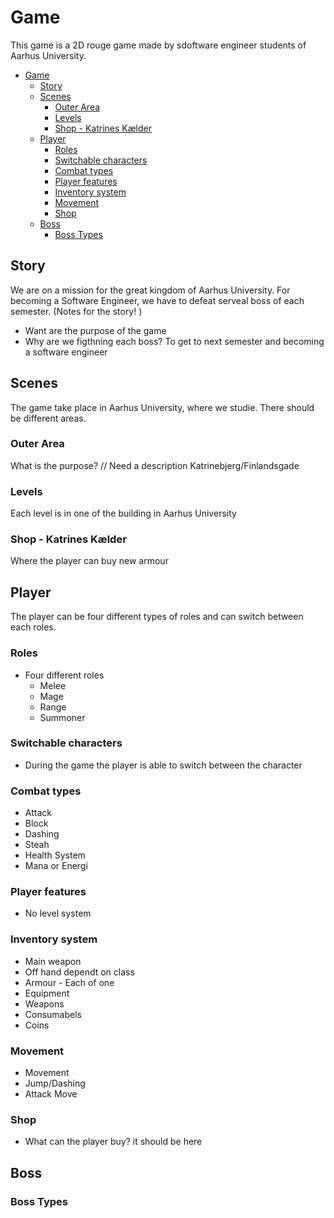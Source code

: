 # Game

This game is a 2D rouge game made by sdoftware engineer students of Aarhus University.

- [Game](#game)
  - [Story](#story)
  - [Scenes](#scenes)
    - [Outer Area](#outer-area)
    - [Levels](#levels)
    - [Shop - Katrines Kælder](#shop---katrines-kælder)
  - [Player](#player)
    - [Roles](#roles)
    - [Switchable characters](#switchable-characters)
    - [Combat types](#combat-types)
    - [Player features](#player-features)
    - [Inventory system](#inventory-system)
    - [Movement](#movement)
    - [Shop](#shop)
  - [Boss](#boss)
    - [Boss Types](#boss-types)

## Story

We are on a mission for the great kingdom of Aarhus University. For becoming a Software Engineer, we have to defeat serveal boss of each semester.
(Notes for the story! )

- Want are the purpose of the game
- Why are we figthning each boss? To get to next semester and becoming a software engineer

## Scenes

The game take place in Aarhus University, where we studie. There should be different areas.

### Outer Area

What is the purpose? // Need a description
Katrinebjerg/Finlandsgade

### Levels

Each level is in one of the building in Aarhus University

### Shop - Katrines Kælder

Where the player can buy new armour

## Player

The player can be four different types  of roles and can switch between each roles.

### Roles

- Four different roles
  - Melee
  - Mage
  - Range
  - Summoner

### Switchable characters

- During the game the player is able to switch between the character

### Combat types

- Attack
- Block
- Dashing
- Steah
- Health System
- Mana or Energi

### Player features

- No level system

### Inventory system

- Main weapon
- Off hand dependt on class
- Armour - Each of one
- Equipment
- Weapons
- Consumabels
- Coins

### Movement

- Movement
- Jump/Dashing
- Attack Move

### Shop

- What can the player buy? it should be here

## Boss

### Boss Types
